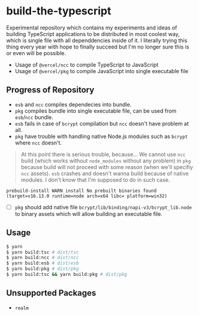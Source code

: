 # build-the-typescript

Experimental repository which contains my experiments and ideas of building TypeScript applications to be distributed in most coolest way, which is single file with all dependdencies inside of it. I literally trying this thing every year with hope to finally succeed but I'm no longer sure this is or even will be possible.

- Usage of `@vercel/ncc` to compile TypeScript to JavaScript
- Usage of `@vercel/pkg` to compile JavaScript into single executable file

## Progress of Repository
- `esb` and `ncc` compiles dependecies into bundle.
- `pkg` compiles bundle into single executable file, can be used from `esb`/`ncc` bundle.
- `esb` fails in case of `bcrypt` compilation but `ncc` doesn't have problem at all.
- `pkg` have trouble with handling native Node.js modules such as `bcrypt` where `ncc` doesn't.

> At this point there is serious trouble, because... We cannot use `ncc` build (which works without `node_modules` without any problem) in `pkg` because build will not proceed with some reason (when we'll specifiy `ncc` assets). `esb` crashes and doesn't wanna build because of native modules. I don't know that I'm supposed to do in such case. 

```
prebuild-install WARN install No prebuilt binaries found (target=v16.13.0 runtime=node arch=x64 libc= platform=win32)
```

- [ ] `pkg` should add native file `bcrypt/lib/binding/napi-v3/bcrypt_lib.node` to binary assets which will allow building an executable file.

## Usage

```bash
$ yarn
$ yarn build:tsc # dist/tsc
$ yarn build:ncc # dist/ncc
$ yarn build:esb # dist/esb
$ yarn build:pkg # dist/pkg
$ yarn build:tsc && yarn build:pkg # dist/pkg
```

## Unsupported Packages

- `realm`
